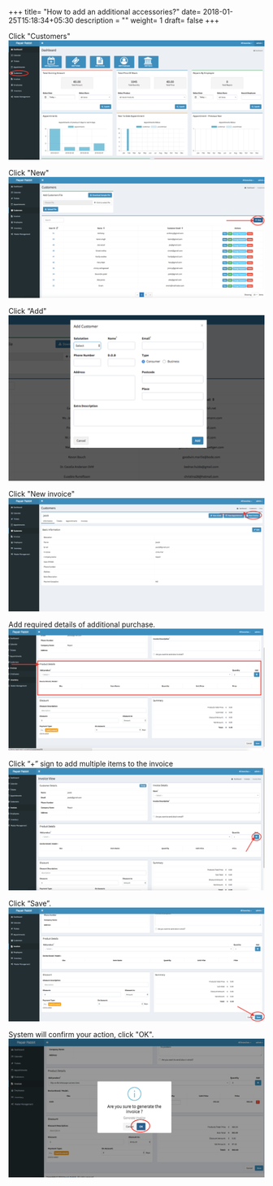 +++
title= "How to add an additional accessories?"
date= 2018-01-25T15:18:34+05:30
description = ""
weight= 1 
draft= false
+++


Click "Customers" 
![How to add additional accessories?](/images/accessories/go_to_customers.png)

Click "New"
![How to add an additional accessories?](/images/accessories/clcik_new.png)

Click “Add"
![How to add an additional accessories?](/images/accessories/add_new_customer.png)

Click "New invoice"
![How to add an additional accessories?](/images/accessories/click_new_invoice.png)

Add required details of additional purchase.
![How to add an additional accessories?](/images/accessories/add_the_additional_accessories_detail.png)

Click “+” sign to add multiple items to the invoice
![How to add an additional accessories?](/images/accessories/you_can_add_multiple_purchase_also.png)

Click “Save”.
![How to add an additional accessories?](/images/accessories/click_save.png)

System will confirm your action, click "OK".
![How to add an additional accessories?](/images/accessories/confirm_your_system_click_ok.png)
